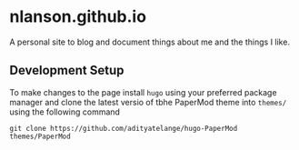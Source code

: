 # nlanson.github.io
A personal site to blog and document things about me and the things I like.

## Development Setup
To make changes to the page install `hugo` using your preferred package manager and clone the latest versio of tbhe PaperMod theme into `themes/` using the following command

`git clone https://github.com/adityatelange/hugo-PaperMod themes/PaperMod`
